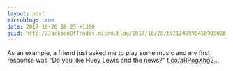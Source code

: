 ```yaml
---
layout: post
microblog: true
date: 2017-10-20 18:25 +1300
guid: http://JacksonOfTrades.micro.blog/2017/10/20/t921245990450905088.html
---
```

As an example, a friend just asked me to play some music and my first response was "Do you like Huey Lewis and the news?" [t.co/aRPogXhg2...](https://t.co/aRPogXhg2N)
